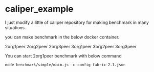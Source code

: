 # caliper_example
I just modify a little of caliper repository for making benchmark in many situations.

you can make benchmark in the below docker container.

2org1peer
2org2peer
2org3peer
3org1peer
3org2peer
3org3peer

You can start 2org1peer benchmark with below command 
```ruby:caliper/
node benchmark/simple/main.js -c config-fabric-2.1.json

```
